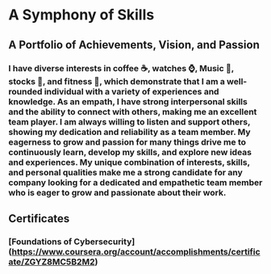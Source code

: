 # **A Symphony of Skills**

## A Portfolio of Achievements, Vision, and Passion



### I have diverse interests in coffee ☕, watches ⌚, Music 🎼, stocks 💸, and fitness 💪, which demonstrate that I am a well-rounded individual with a variety of experiences and knowledge. As an empath, I have strong interpersonal skills and the ability to connect with others, making me an excellent team player. I am always willing to listen and support others, showing my dedication and reliability as a team member. My eagerness to grow and passion for many things drive me to continuously learn, develop my skills, and explore new ideas and experiences. My unique combination of interests, skills, and personal qualities make me a strong candidate for any company looking for a dedicated and empathetic team member who is eager to grow and passionate about their work.

## Certificates 

### [Foundations of Cybersecurity] (https://www.coursera.org/account/accomplishments/certificate/ZGYZ8MC5B2M2)


